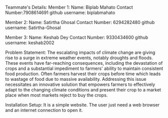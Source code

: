 Teammate's Details:
Member 1:
Name: Biplab Mahato
Contact Number:7908614691
github username: biplabmahato

Member 2:
Name: Satirtha Ghosal
Contact Number: 6294282480
github username: Satirtha-Ghosal

Member 3:
Name: Keshab Dey
Contact Number: 9330434600
github username: keshab2002

Problem Statement:
The escalating impacts of climate change are giving rise to a surge in extreme weather events, notably droughts and floods. These events have far-reaching consequences, including the devastation of crops and a substantial impediment to farmers' ability to maintain consistent food production. Often farmers harvest their crops before time which leads to wastage of food due to massive availability. Addressing this issue necessitates an innovative solution that empowers farmers to effectively adapt to the changing climate conditions and present their crop to a market place when most markets reject to buy the crops.

Installation Setup:
It is a simple website. The user just need a web browser and an internet connection to open it.
